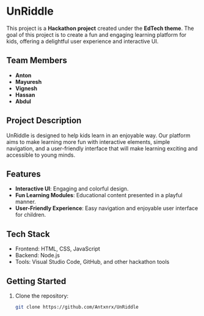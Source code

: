 # UnRiddle

This project is a **Hackathon project** created under the **EdTech theme**. The goal of this project is to create a fun and engaging learning platform for kids, offering a delightful user experience and interactive UI.

## Team Members
- **Anton**
- **Mayuresh**  
- **Vignesh**  
- **Hassan**  
- **Abdul**

## Project Description
UnRiddle is designed to help kids learn in an enjoyable way. Our platform aims to make learning more fun with interactive elements, simple navigation, and a user-friendly interface that will make learning exciting and accessible to young minds.

## Features
- **Interactive UI**: Engaging and colorful design.
- **Fun Learning Modules**: Educational content presented in a playful manner.
- **User-Friendly Experience**: Easy navigation and enjoyable user interface for children.

## Tech Stack
- Frontend: HTML, CSS, JavaScript
- Backend: Node.js 
- Tools: Visual Studio Code, GitHub, and other hackathon tools

## Getting Started
1. Clone the repository:
   ```bash
   git clone https://github.com/Antxnrx/UnRiddle
